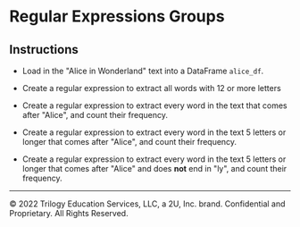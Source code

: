 # Regular Expressions Groups

## Instructions

* Load in the "Alice in Wonderland" text into a DataFrame `alice_df`.

* Create a regular expression to extract all words with 12 or more letters

* Create a regular expression to extract every word in the text that comes after "Alice", and count their frequency.

* Create a regular expression to extract every word in the text 5 letters or longer that comes after "Alice", and count their frequency.

* Create a regular expression to extract every word in the text 5 letters or longer that comes after "Alice" and does **not** end in "ly", and count their frequency.

---

© 2022 Trilogy Education Services, LLC, a 2U, Inc. brand.  Confidential and Proprietary.  All Rights Reserved.
